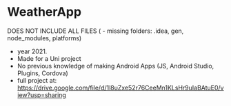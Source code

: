 # WeatherApp
DOES NOT INCLUDE ALL FILES ( - missing folders: .idea, gen, node_modules, platforms)
- year 2021.
- Made for a Uni project
- No previous knowledge of making Android Apps (JS, Android Studio, Plugins, Cordova)
- full project at:  https://drive.google.com/file/d/1l8uZxe52r76CeeMn1KLsHr9uIaBAtuE0/view?usp=sharing

